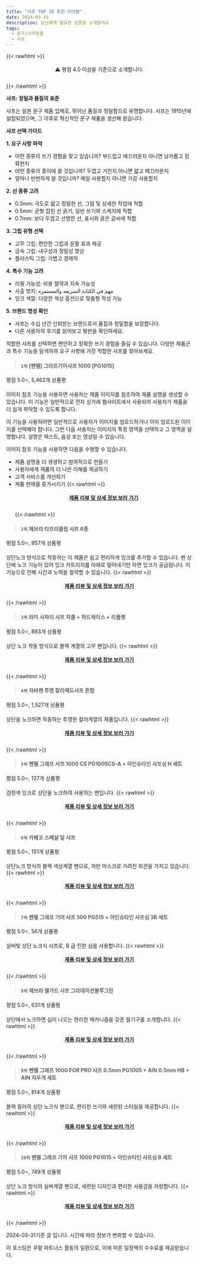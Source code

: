 ```yaml
---
title: "샤프 TOP 10 추천 아이템"
date: 2024-03-31
description: 당신에게 필요한 상품을 소개할게요
tags:
  - 문구/사무용품
  - 샤프
---
```

{{< rawhtml >}}<div class="toc" style="text-align: center; height: 50px; line-height: 2;">  <p>⚠️ 평점 4.0 이상을 기준으로 소개합니다.<br></p></div> {{< /rawhtml >}}

**샤프: 정밀과 품질의 표준**

샤프는 일본 문구 제품 업체로, 뛰어난 품질과 정밀함으로 유명합니다. 샤프는 1915년에 설립되었으며, 그 이후로 혁신적인 문구 제품을 생산해 왔습니다.

**샤프 선택 가이드**

**1. 요구 사항 파악**

* 어떤 종류의 쓰기 경험을 찾고 있습니까? 부드럽고 매끄러운지 아니면 날카롭고 정확한지
* 어떤 종류의 종이에 쓸 것입니까? 두껍고 거친지 아니면 얇고 매끄러운지
* 얼마나 빈번하게 쓸 것입니까? 매일 사용할지 아니면 가끔 사용할지

**2. 선 종류 고려**

* 0.3mm: 극도로 얇고 정밀한 선, 그림 및 상세한 작업에 적합
* 0.5mm: 균형 잡힌 선 굵기, 일반 쓰기와 스케치에 적합
* 0.7mm: 보다 두껍고 선명한 선, 표시와 굵은 글씨에 적합

**3. 그립 유형 선택**

* 고무 그립: 편안한 그립과 윤활 효과 제공
* 금속 그립: 내구성과 정밀성 향상
* 플라스틱 그립: 가볍고 경제적

**4. 특수 기능 고려**

* 리필 가능성: 비용 절약과 지속 가능성
* 사출 방지: مهم في الكتابة السريعة والمستمرة
* 잉크 색깔: 다양한 색상 옵션으로 맞춤형 작성 가능

**5. 브랜드 명성 확인**

* 샤프는 수십 년간 신뢰받는 브랜드로서 품질과 정밀함을 보장합니다.
* 다른 사용자의 후기를 읽어보고 평판을 확인하세요.

적합한 샤프를 선택하면 편안하고 정확한 쓰기 경험을 즐길 수 있습니다. 다양한 제품군과 특수 기능을 탐색하여 요구 사항에 가장 적합한 샤프를 찾아보세요.


>#### `1위` [펜텔] 그라프기어샤프 1000 [PG1015]
평점 5.0⭐, 5,462개 상품평

이미지 참조 기능을 사용하면 사용자는 제품 이미지를 참조하여 제품 설명을 생성할 수 있습니다. 이 기능은 일반적으로 전자 상거래 웹사이트에서 사용되어 사용자가 제품을 더 쉽게 파악할 수 있도록 합니다.

이 기능을 사용하려면 일반적으로 사용자가 이미지를 업로드하거나 이미 업로드된 이미지를 선택해야 합니다. 그런 다음 사용자는 이미지의 특정 영역을 선택하고 그 영역을 설명합니다. 설명은 텍스트, 음성 또는 영상일 수 있습니다.

이미지 참조 기능을 사용하면 다음을 수행할 수 있습니다.

* 제품 설명을 더 생생하고 참여적으로 만들기
* 사용자에게 제품의 더 나은 이해를 제공하기
* 고객 서비스를 개선하기
* 제품 판매를 증가시키기
{{< rawhtml >}}<div class="toc" style="text-align: center; height: 50px; line-height: 2;"><p><b><a href="https://link.coupang.com/re/AFFSDP?lptag=AF5033054&pageKey=6279539712&itemId=2269998822&vendorItemId=81752436628&traceid=V0-153-da591195998a0f81&requestid=20240331133105840255099077&token=31850B%7CGM">제품 리뷰 및 상세 정보 보러 가기</a></b><br></p> </div>{{< /rawhtml >}}

>#### `2위` 제브라 타프리클립 샤프 6종
평점 5.0⭐, 957개 상품평

상단노크 방식으로 작동하는 이 제품은 쉽고 편리하게 잉크를 추가할 수 있습니다. 펜 상단에 노크 기능이 있어 잉크 카트리지를 아래로 밀어내기만 하면 잉크가 공급됩니다. 이 기능으로 인해 시간과 노력을 절약할 수 있습니다.
{{< rawhtml >}}<div class="toc" style="text-align: center; height: 50px; line-height: 2;"><p><b><a href="https://link.coupang.com/re/AFFSDP?lptag=AF5033054&pageKey=4530533821&itemId=5471741280&vendorItemId=72771473864&traceid=V0-153-85c896b89b70025c&requestid=20240331133105840255099077&token=31850B%7CGM">제품 리뷰 및 상세 정보 보러 가기</a></b><br></p> </div>{{< /rawhtml >}}

>#### `3위` 라미 사파리 샤프 챠콜 + 하드케이스 + 리플렛
평점 5.0⭐, 893개 상품평

상단 노크 작동 방식으로 블랙 계열의 고무 펜입니다.
{{< rawhtml >}}<div class="toc" style="text-align: center; height: 50px; line-height: 2;"><p><b><a href="https://link.coupang.com/re/AFFSDP?lptag=AF5033054&pageKey=7733091736&itemId=20784869087&vendorItemId=3009228666&traceid=V0-153-28936231e64071e5&requestid=20240331133105840255099077&token=31850B%7CGM">제품 리뷰 및 상세 정보 보러 가기</a></b><br></p> </div>{{< /rawhtml >}}

>#### `4위` 자바펜 투명 칼라제도샤프 혼합
평점 5.0⭐, 1,527개 상품평

상단을 노크하면 작동하는 투명한 컬러계열의 제품입니다.
{{< rawhtml >}}<div class="toc" style="text-align: center; height: 50px; line-height: 2;"><p><b><a href="https://link.coupang.com/re/AFFSDP?lptag=AF5033054&pageKey=1241703701&itemId=2237455544&vendorItemId=70234955720&traceid=V0-153-980294a453eece1b&requestid=20240331133105840255099077&token=31850B%7CGM">제품 리뷰 및 상세 정보 보러 가기</a></b><br></p> </div>{{< /rawhtml >}}

>#### `5위` 펜텔 그래프 샤프 1000 CS PG1005CS-A + 아인슈타인 샤프심 H 세트
평점 5.0⭐, 127개 상품평

검정색 잉크로 상단을 노크하여 사용하는 펜입니다.
{{< rawhtml >}}<div class="toc" style="text-align: center; height: 50px; line-height: 2;"><p><b><a href="https://link.coupang.com/re/AFFSDP?lptag=AF5033054&pageKey=5033302961&itemId=6761502281&vendorItemId=74054342231&traceid=V0-153-b6a54b4da1246718&requestid=20240331133105840255099077&token=31850B%7CGM">제품 리뷰 및 상세 정보 보러 가기</a></b><br></p> </div>{{< /rawhtml >}}

>#### `6위` 카웨코 스페샬 알 샤프
평점 5.0⭐, 151개 상품평

상단노크 방식의 블랙 색상계열 펜으로, 까만 마스크로 가려진 외관을 가지고 있습니다.
{{< rawhtml >}}<div class="toc" style="text-align: center; height: 50px; line-height: 2;"><p><b><a href="https://link.coupang.com/re/AFFSDP?lptag=AF5033054&pageKey=1641740144&itemId=2799204351&vendorItemId=88481074461&traceid=V0-153-affb245c8c8d4f17&requestid=20240331133105840255099077&token=31850B%7CGM">제품 리뷰 및 상세 정보 보러 가기</a></b><br></p> </div>{{< /rawhtml >}}

>#### `7위` 펜텔 그래프 기어 샤프 500 PG515 + 아인슈타인 샤프심 3B 세트
평점 5.0⭐, 56개 상품평

실버빛 상단 노크식 샤프로, B 급 진한 심을 사용합니다.
{{< rawhtml >}}<div class="toc" style="text-align: center; height: 50px; line-height: 2;"><p><b><a href="https://link.coupang.com/re/AFFSDP?lptag=AF5033054&pageKey=5033302816&itemId=6761502083&vendorItemId=74054341986&traceid=V0-153-df7842bef1a1dfbe&requestid=20240331133105840255099077&token=31850B%7CGM">제품 리뷰 및 상세 정보 보러 가기</a></b><br></p> </div>{{< /rawhtml >}}

>#### `8위` 제브라 델가드 샤프 그라데이션블루그린
평점 5.0⭐, 631개 상품평

상단에서 노크하면 심이 나오는 편리한 메카니즘을 갖춘 필기구를 소개합니다.
{{< rawhtml >}}<div class="toc" style="text-align: center; height: 50px; line-height: 2;"><p><b><a href="https://link.coupang.com/re/AFFSDP?lptag=AF5033054&pageKey=2379980434&itemId=4150826905&vendorItemId=72134739792&traceid=V0-153-87766bc66f516212&requestid=20240331133105840255099077&token=31850B%7CGM">제품 리뷰 및 상세 정보 보러 가기</a></b><br></p> </div>{{< /rawhtml >}}

>#### `9위` 펜텔 그래프 1000 FOR PRO 샤프 0.5mm PG1005 + AIN 0.5mm HB + AIN 지우개 세트
평점 5.0⭐, 814개 상품평

블랙 컬러의 상단 노크식 펜으로, 편리한 쓰기와 세련된 스타일을 제공합니다.
{{< rawhtml >}}<div class="toc" style="text-align: center; height: 50px; line-height: 2;"><p><b><a href="https://link.coupang.com/re/AFFSDP?lptag=AF5033054&pageKey=5953113457&itemId=10648931682&vendorItemId=89154372979&traceid=V0-153-1f7d9a886608f4de&requestid=20240331133105840255099077&token=31850B%7CGM">제품 리뷰 및 상세 정보 보러 가기</a></b><br></p> </div>{{< /rawhtml >}}

>#### `10위` 펜텔 그래프 기어 샤프 1000 PG1015 + 아인슈타인 샤프심 B 세트
평점 5.0⭐, 749개 상품평

상단 노크 방식의 실버계열 펜으로, 세련된 디자인과 편리한 사용감을 자랑합니다.
{{< rawhtml >}}<div class="toc" style="text-align: center; height: 50px; line-height: 2;"><p><b><a href="https://link.coupang.com/re/AFFSDP?lptag=AF5033054&pageKey=5033303194&itemId=6761502631&vendorItemId=89154992909&traceid=V0-153-dd3d8acacefdcb2a&requestid=20240331133105840255099077&token=31850B%7CGM">제품 리뷰 및 상세 정보 보러 가기</a></b><br></p> </div>{{< /rawhtml >}}


2024-03-31기준 글 입니다.
시간에 따라 정보가 변화할 수 있습니다.

이 포스팅은 쿠팡 파트너스 활동의 일환으로, 이에 따른 일정액의 수수료를 제공받습니다.
